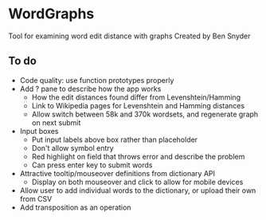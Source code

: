 # WordGraphs
Tool for examining word edit distance with graphs
Created by Ben Snyder

## To do
- Code quality: use function prototypes properly
- Add ? pane to describe how the app works
	- How the edit distances found differ from Levenshtein/Hamming
	- Link to Wikipedia pages for Levenshtein and Hamming distances
	- Allow switch between 58k and 370k wordsets, and regenerate graph on next submit
- Input boxes
	- Put input labels above box rather than placeholder
	- Don't allow symbol entry
	- Red highlight on field that throws error and describe the problem
	- Can press enter key to submit words
- Attractive tooltip/mouseover definitions from dictionary API
	- Display on both mouseover and click to allow for mobile devices
- Allow user to add individual words to the dictionary, or upload their own from CSV
- Add transposition as an operation
